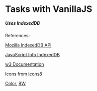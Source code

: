 # Tasks with VanillaJS


##### Uses IndexedDB


References:

[Mozilla IndexedDB API](https://developer.mozilla.org/en-US/docs/Web/API/IndexedDB_API)

[JavaScript Info IndexedDB](https://javascript.info/indexeddb)

[w3 Documentation](https://www.w3.org/TR/IndexedDB/)

Icons from [icons8](https://icons8.com)

[Color](https://img.icons8.com/ultraviolet/40/000000/inspection.png), [BW](https://img.icons8.com/material-two-tone/40/000000/inspection--v1.png)





